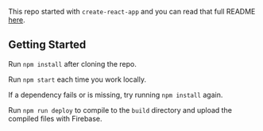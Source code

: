 This repo started with `create-react-app` and you can read that full README [here](https://github.com/facebookincubator/create-react-app/blob/master/template/README.md).

## Getting Started

Run `npm install` after cloning the repo.

Run `npm start` each time you work locally.

If a dependency fails or is missing, try running `npm install` again.

Run `npm run deploy` to compile to the `build` directory and upload the compiled files with Firebase.
